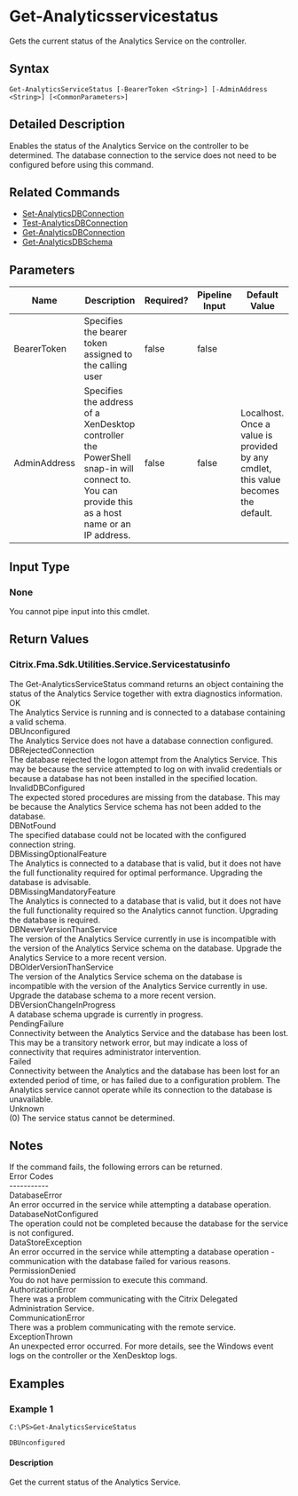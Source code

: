 ﻿
# Get-Analyticsservicestatus
Gets the current status of the Analytics Service on the controller.
## Syntax
```
Get-AnalyticsServiceStatus [-BearerToken <String>] [-AdminAddress <String>] [<CommonParameters>]
```
## Detailed Description
Enables the status of the Analytics Service on the controller to be determined. The database connection to the service does not need to be configured before using this command.


## Related Commands

* [Set-AnalyticsDBConnection](../Set-AnalyticsDBConnection/)
* [Test-AnalyticsDBConnection](../Test-AnalyticsDBConnection/)
* [Get-AnalyticsDBConnection](../Get-AnalyticsDBConnection/)
* [Get-AnalyticsDBSchema](../Get-AnalyticsDBSchema/)
## Parameters
| Name   | Description | Required? | Pipeline Input | Default Value |
| --- | --- | --- | --- | --- |
| BearerToken | Specifies the bearer token assigned to the calling user | false | false |  |
| AdminAddress | Specifies the address of a XenDesktop controller the PowerShell snap-in will connect to. You can provide this as a host name or an IP address. | false | false | Localhost. Once a value is provided by any cmdlet, this value becomes the default. |

## Input Type

### None
You cannot pipe input into this cmdlet.
## Return Values

### Citrix.Fma.Sdk.Utilities.Service.Servicestatusinfo
The Get-AnalyticsServiceStatus command returns an object containing the status of the Analytics Service together with extra diagnostics information.<br>OK<br>    The Analytics Service is running and is connected to a database containing a valid schema.<br>DBUnconfigured<br>    The Analytics Service does not have a database connection configured.<br>DBRejectedConnection<br>    The database rejected the logon attempt from the Analytics Service.  This may be because the service attempted to log on with invalid credentials or because a database has not been installed in the specified location.<br>InvalidDBConfigured<br>    The expected stored procedures are missing from the database.  This may be because the Analytics Service schema has not been added to the database.<br>DBNotFound<br>    The specified database could not be located with the configured connection string.<br>DBMissingOptionalFeature<br>    The Analytics is connected to a database that is valid, but it does not have the full functionality required for optimal performance. Upgrading the database is advisable.<br>DBMissingMandatoryFeature<br>    The Analytics is connected to a database that is valid, but it does not have the full functionality required so the Analytics cannot function. Upgrading the database is required.<br>DBNewerVersionThanService<br>    The version of the Analytics Service currently in use is incompatible with the version of the Analytics Service schema on the database.  Upgrade the Analytics Service to a more recent version.<br>DBOlderVersionThanService<br>    The version of the Analytics Service schema on the database is incompatible with the version of the Analytics Service currently in use.  Upgrade the database schema to a more recent version.<br>DBVersionChangeInProgress<br>    A database schema upgrade is currently in progress.<br>PendingFailure<br>    Connectivity between the Analytics Service and the database has been lost. This may be a transitory network error, but may indicate a loss of connectivity that requires administrator intervention.<br>Failed<br>    Connectivity between the Analytics and the database has been lost for an extended period of time, or has failed due to a configuration problem. The Analytics service cannot operate while its connection to the database is unavailable.<br>Unknown<br>    (0) The service status cannot be determined.
## Notes
If the command fails, the following errors can be returned.<br>    Error Codes<br>    -----------<br>    DatabaseError<br>        An error occurred in the service while attempting a database operation.<br>    DatabaseNotConfigured<br>        The operation could not be completed because the database for the service is not configured.<br>    DataStoreException<br>        An error occurred in the service while attempting a database operation - communication with the database failed for various reasons.<br>    PermissionDenied<br>        You do not have permission to execute this command.<br>    AuthorizationError<br>        There was a problem communicating with the Citrix Delegated Administration Service.<br>    CommunicationError<br>        There was a problem communicating with the remote service.<br>    ExceptionThrown<br>        An unexpected error occurred.  For more details, see the Windows event logs on the controller or the XenDesktop logs.
## Examples

### Example 1
```
C:\PS>Get-AnalyticsServiceStatus

DBUnconfigured
```
#### Description
Get the current status of the Analytics Service.
